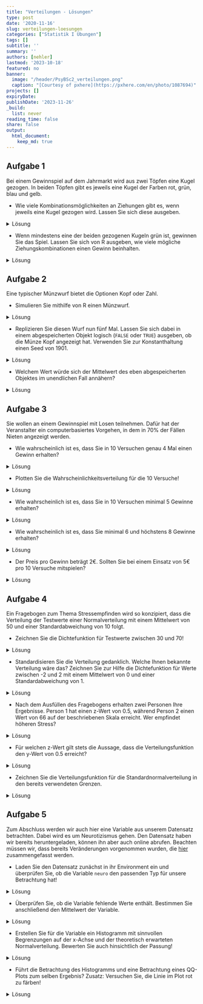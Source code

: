 ```yaml
---
title: "Verteilungen - Lösungen" 
type: post
date: '2020-11-16' 
slug: verteilungen-loesungen 
categories: ["Statistik I Übungen"] 
tags: [] 
subtitle: ''
summary: '' 
authors: [nehler] 
lastmod: '2023-10-18'
featured: no
banner:
  image: "/header/PsyBSc2_verteilungen.png"
  caption: "[Courtesy of pxhere](https://pxhere.com/en/photo/1087694)"
projects: []
expiryDate: 
publishDate: '2023-11-26'
_build:
  list: never
reading_time: false
share: false
output:
  html_document:
    keep_md: true
---
```


## Aufgabe 1

Bei einem Gewinnspiel auf dem Jahrmarkt wird aus zwei Töpfen eine Kugel gezogen. In beiden Töpfen gibt es jeweils eine Kugel der Farben rot, grün, blau und gelb.

* Wie viele Kombinationsmöglichkeiten an Ziehungen gibt es, wenn jeweils eine Kugel gezogen wird. Lassen Sie sich diese ausgeben.

<details><summary>Lösung</summary>

An dieser Stelle zunächst eine generelle Anmerkung: Für einige der nachfolgenden Aufgaben wird es - wie eigentlich fast immer in `R` - mehrere Lösungswege geben. Die hier gezeigten Wege sind also exemplarische Vorlagen.


```r
topf <- c('rot','gruen','blau','gelb')
kombis <- expand.grid(topf, topf)
nrow(kombis)
```

```
## [1] 16
```

Es gibt demnach 16 Möglichkeiten.

</details>

* Wenn mindestens eine der beiden gezogenen Kugeln grün ist, gewinnen Sie das Spiel. Lassen Sie sich von R ausgeben, wie viele mögliche Ziehungskombinationen einen Gewinn beinhalten.

<details><summary>Lösung</summary>


```r
kombis$gewinn <- kombis$Var1 == 'gruen'|kombis$Var2 == 'gruen'
sum(kombis$gewinn == TRUE)
```

```
## [1] 7
```

Die Spalte Gewinn enthält hier in logischer Form Informationen darüber, ob eine der beiden Kugeln grün war. Der vertikale Strich steht dabei für einen oder Zusammenhang. `gewinn` wird `TRUE`, wenn entweder `Var1` oder `Var2` mit `gruen` an dieser Stelle gefüllt ist. Dabei würde auch `TRUE` entstehen, wenn beide logischen Überprüfungen `TRUE` anzeigen. Danach muss also nur noch die Summe der `TRUE` Einträge geprüft werden. Diese ist 7.

</details>

## Aufgabe 2

Eine typischer Münzwurf bietet die Optionen Kopf oder Zahl.

* Simulieren Sie mithilfe von R einen Münzwurf.

<details><summary>Lösung</summary>


```r
muenze <- c('Kopf', 'Zahl')
sample(x = muenze, size = 1)
```

```
## [1] "Zahl"
```

</details>

* Replizieren Sie diesen Wurf nun fünf Mal. Lassen Sie sich dabei in einem abgespeicherten Objekt logisch (`FALSE` oder `TRUE`) ausgeben, ob die Münze Kopf angezeigt hat. Verwenden Sie zur Konstanthaltung einen Seed von 1901.

<details><summary>Lösung</summary>


```r
set.seed(1901)
kopfwurf <- replicate(n = 5, expr = sample(x = muenze, size = 1)=="Kopf")
```

Natürlich wäre es auch möglich, erst die 5 Replikationen in einem Objekt abzulegen und dieses dann auf Kopf-Würfe zu untersuchen. Allerdings kann diese Operation auch gleich in die `replicate` Funktion mit eingebaut werden.

</details>


* Welchem Wert würde sich der Mittelwert des eben abgespeicherten Objektes im unendlichen Fall annähern?

<details><summary>Lösung</summary>

`TRUE` und `FALSE` werden wie bereits besprochen als `1` und `0` in `R` behandelt. Bei unendlichen Würfen sollt man erwarten, dass Kopf und Zahl gleich häufig vorkommen. Demnach stehen in unserem Objekt gleich viele `TRUE` und `FALSE` Angaben. Der Mittelwert würde gegen 0.5 gehen.

</details>

## Aufgabe 3

Sie wollen an einem Gewinnspiel mit Losen teilnehmen. Dafür hat der Veranstalter ein computerbasiertes Vorgehen, in dem in 70% der Fällen Nieten angezeigt werden.

* Wie wahrscheinlich ist es, dass Sie in 10 Versuchen genau 4 Mal einen Gewinn erhalten?

<details><summary>Lösung</summary>


```r
dbinom(x = 4, size = 10, prob = 0.3)
```

```
## [1] 0.2001209
```

</details>

* Plotten Sie die Wahrscheinlichkeitsverteilung für die 10 Versuche!

<details><summary>Lösung</summary>


```r
x <- c(0:10)
probs <- dbinom(x, size = 10, prob = 0.3)
plot(x = x, y = probs, type = "h", xlab = "Häufigkeiten eines Gewinns", ylab = "Wahrscheinlichkeit bei 10 Versuchen")
```

![](/lehre/statistik-i/verteilungen-loesungen_files/figure-html/unnamed-chunk-6-1.png)<!-- -->

</details>

* Wie wahrscheinlich ist es, dass Sie in 10 Versuchen minimal 5 Gewinne erhalten?

<details><summary>Lösung</summary>


```r
pbinom (q = 4, size = 10, prob = 0.3, lower.tail = FALSE)
```

```
## [1] 0.1502683
```

Durch `q = 4` und `lower.tail = FALSE` werden hier die Werte von 5 bis 10 Gewinnen aufaddiert.

</details>

* Wie wahrscheinlich ist es, dass Sie minimal 6 und höchstens 8 Gewinne erhalten?

<details><summary>Lösung</summary>


```r
pbinom(q = 8, size = 10, prob = 0.3) - pbinom(q = 5, size = 10, prob = 0.3)
```

```
## [1] 0.0472053
```

</details>

* Der Preis pro Gewinn beträgt 2€. Sollten Sie bei einem Einsatz von 5€ pro 10 Versuche mitspielen?

<details><summary>Lösung</summary>

Hier sollte herausgefunden werden, welchen Erwartungswert man für die Teilnahme hat. 30% der Versuche sollten Gewinne sein.


```r
anzahlGewinne <- 10*.3       #Erwartungswert bei 10 Versuchen
GeldErw <- anzahlGewinne * 2 #Erwartungswert in Euro
GeldErw > 5  
```

```
## [1] TRUE
```

Die letzte Zeile vergleicht unseren erwarteten Gewinn in Euro mit dem Einsatz. Da der durchschnittliche Gewinn höher ist als der Einsatz - anders als in Gewinnspielen in der realen Welt - sollte man hier wohl mitspielen.

</details>

## Aufgabe 4

Ein Fragebogen zum Thema Stressempfinden wird so konzipiert, dass die Verteilung der Testwerte einer Normalverteilung mit einem Mittelwert von 50 und einer Standardabweichung von 10 folgt.

* Zeichnen Sie die Dichtefunktion für Testwerte zwischen 30 und 70!

<details><summary>Lösung</summary>


```r
curve (expr = dnorm (x, mean = 50, sd = 10),
       from = 30,
       to = 70,
       main = "Dichtefunktion",
       xlab = "Stress-Werte",
       ylab = "Dichte")
```

![](/lehre/statistik-i/verteilungen-loesungen_files/figure-html/unnamed-chunk-10-1.png)<!-- -->

</details>

* Standardisieren Sie die Verteilung gedanklich. Welche Ihnen bekannte Verteilung wäre das? Zeichnen Sie zur Hilfe die Dichtefunktion für Werte zwischen -2 und 2 mit einem Mittelwert von 0 und einer Standardabweichung von 1.

<details><summary>Lösung</summary>

Die standardisierte Verteilung entspricht der Standardnormalverteilung. Das wird auch durch die Zeichnung verdeutlicht.


```r
curve (expr = dnorm (x, mean = 0, sd = 1),
       from = -2,
       to = 2,
       main = "Standardnormalverteilung",
       xlab = "standardisierte Stress-Werte",
       ylab = "Dichte")
```

![](/lehre/statistik-i/verteilungen-loesungen_files/figure-html/unnamed-chunk-11-1.png)<!-- -->

</details>

* Nach dem Ausfüllen des Fragebogens erhalten zwei Personen Ihre Ergebnisse. Person 1 hat einen z-Wert von 0.5, während Person 2 einen Wert von 66 auf der beschriebenen Skala erreicht. Wer empfindet höheren Stress?

<details><summary>Lösung</summary>

Ein einfacher Weg ist die Standardisierung des Wertes des Skalenwertes nach der Formel.


```r
(66-50)/10
```

```
## [1] 1.6
```

Wir sehen, dass die Person einen höheren z-Wert hat, also mehr Stress empfindet.

</details>

* Für welchen z-Wert gilt stets die Aussage, dass die Verteilungsfunktion den y-Wert von 0.5 erreicht?

<details><summary>Lösung</summary>

Dies gilt stets für einen z-Wert von 0, denn die Dichtefunktion ist symmetrisch mit der möglichen Spiegelung bei 0.

</details>

* Zeichnen Sie die Verteilungsfunktion für die Standardnormalverteilung in den bereits verwendeten Grenzen.

<details><summary>Lösung</summary>


```r
curve (expr = pnorm (x, mean = 0, sd = 1),
       from = -2,
       to = 2,
       main = "Verteilungsfunktion",
       xlab = "standardisierte Testwerte",
       ylab = "F(x)")
```

![](/lehre/statistik-i/verteilungen-loesungen_files/figure-html/unnamed-chunk-13-1.png)<!-- -->

</details>

## Aufgabe 5

Zum Abschluss werden wir auch hier eine Variable aus unserem Datensatz betrachten. Dabei wird es um Neurotizismus gehen. Den Datensatz haben wir bereits heruntergeladen, können ihn aber auch online abrufen. Beachten müssen wir, dass bereits Veränderungen vorgenommen wurden, die [hier](/lehre/statistik-i/verteilungen/#prep) zusammengefasst werden.

* Laden Sie den Datensatz zunächst in ihr Environment ein und überprüfen Sie, ob die Variable `neuro` den passenden Typ für unsere Betrachtung hat!

<details><summary>Lösung</summary>


```r
load(url('https://pandar.netlify.app/daten/fb22.rda')) 
is.numeric(fb22$neuro)
```

```
## [1] TRUE
```

Einladen können wir den Datensatz über den gewohnten Befehl. Wir geben hier die Vorbereitung der anderen Befehle nicht nochmal an, da `neuro` als Variable bereits existiert und der Text hier nicht zu lange werden soll.

Da wir Werte wie den Mittelwert für die Überprüfung der Normalverteilung verwenden wären, ist es nötig, eine numerische Variable vorliegen zu haben (`is.numeric`). Das Resultat `TRUE` zeigt uns an, dass dies gegeben ist. 

</details>

* Überprüfen Sie, ob die Variable fehlende Werte enthält. Bestimmen Sie anschließend den Mittelwert der Variable.

<details><summary>Lösung</summary>

```r
fb22$neuro |> is.na() |> sum()
```

```
## [1] 0
```

```r
mean(fb22$neuro) 
```

```
## [1] 3.625786
```
Beispielsweise können wir die Variable `neuro` als Vektor nehmen und erstmal jeden Eintrag überprüfen, ob er fehlt. Dann würde ein `TRUE` entstehen. Da dieses als 1 gewertet wird, können wir anschließend mit `sum` die Anzahl herausfinden. In diesem Fall ergibt sich 0 - also kein Wert fehlt. Der Mittelwert kann also ohne Eränzungen zu den `NA` mit der Funktion `mean` direkt bestimmt werden.

</details>

* Erstellen Sie für die Variable ein Histogramm mit sinnvollen Begrenzungen auf der x-Achse und der theoretisch erwarteten Normalverteilung. Bewerten Sie auch hinsichtlich der Passung!

<details><summary>Lösung</summary>

```r
hist(fb22$neuro, xlim=c(0,6), main="Score", xlab="", ylab="", prob=T)
curve(dnorm(x, mean=mean(fb22$neuro), sd=sd(fb22$neuro)), add=T)
```

![](/lehre/statistik-i/verteilungen-loesungen_files/figure-html/unnamed-chunk-16-1.png)<!-- -->
Der Befehl unterscheidet sich zunächst nicht von der Betrachtung im Tutorial. Logischerweise muss nur alles auf die Variable `neuro` angewendet werden. Jedoch sehen wir, dass der Plot leider nicht vollständig angezeigt wird, wenn die Linie der Normalverteilung hinzufügen. Dies könnte durch eine Modifikation der y-Achse `y-lim` umgangen werden.


```r
hist(fb22$neuro, xlim=c(0,6), ylim=c(0,0.6), main="Score", xlab="", ylab="", prob=T)
curve(dnorm(x, mean=mean(fb22$neuro), sd=sd(fb22$neuro)), add=T)
```

![](/lehre/statistik-i/verteilungen-loesungen_files/figure-html/unnamed-chunk-17-1.png)<!-- -->

Wir sehen leichte Abweichungen des Histogramms von der theoretischen Kurve. Vor allem im unteren Bereich bei einem Wert von 1 bis 1.5 sind Personen, die die Verteilung nicht erwarten würde, während im oberen Teil (über 5) Leute fehlen (was ja auch logisch ist, da es keinen höheren Wert geben konnte aufgrund der Konstruktion der Fragen). Auch wenn diesmal Abweichungen deutlicher zu sehen sind als im Tutorial, würde man noch keine starke Verletzung attestieren, da die Form der Glocke auch gut dargestellt wird.

</details>

* Führt die Betrachtung des Histogramms und eine Betrachtung eines QQ-Plots zum selben Ergebnis? Zusatz: Versuchen Sie, die Linie im Plot rot zu färben!

<details><summary>Lösung</summary>

Wir haben im Tutorial gelernt, dass die Erstellung einer standardisierten Variable die Interpretierbarkeit eines solchen Plots fördern kann. 


```r
fb22$neuro_std <- scale(fb22$neuro, center = T, scale = T)
qqnorm(fb22$neuro_std)
qqline(fb22$neuro_std, col = "red")
```

![](/lehre/statistik-i/verteilungen-loesungen_files/figure-html/unnamed-chunk-18-1.png)<!-- -->

Der QQ-Plot zeigt ein ähnliches Muster wie das Histogramm. In der empirischen Verteilung gibt es niedrige Werte, die durch die theoretische Verteilung nicht so zu erwarten wären (Person hat einen z-Wert von kleiner -3, obwohl nur kleiner -2 erwartet wird). Die Werte bleiben demnach unter den Erwartungen - streuen zu weit nach links. Auch auf der rechten Seite bleiben unsere empirischen Werte unter den theoretisch erwarteten zurück (liegen unterhalb der Linie - Personen haben z-Werte unter 2, obwohl über 2 erwartet wird). Hier bedeutet dies, dass unsere empirischen Werte nicht weit genug nach rechts streuen.

Trotzdem ist auch hier die Verletzung auf wenige Punkte fokussiert, weshalb wir keine starke Verletzung annehmen. Die Färbung erhalten wir in diesem Fall dadurch, dass wir in `qqline` noch eine Farbe im Argument `col` ergänzen.

</details>

